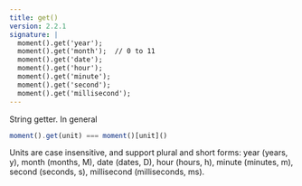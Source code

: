 ```yaml
---
title: get()
version: 2.2.1
signature: |
  moment().get('year');
  moment().get('month');  // 0 to 11
  moment().get('date');
  moment().get('hour');
  moment().get('minute');
  moment().get('second');
  moment().get('millisecond');
---
```



String getter. In general

```javascript
moment().get(unit) === moment()[unit]()
```

Units are case insensitive, and support plural and short forms: year (years,
y), month (months, M), date (dates, D), hour (hours, h), minute (minutes, m),
second (seconds, s), millisecond (milliseconds, ms).
